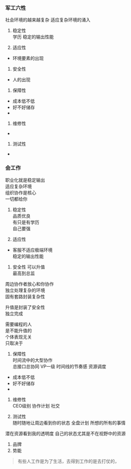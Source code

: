 ### 军工六性
社会环境的越来越复杂
适应复杂环境的涌入

1. 稳定性  
学历
稳定的输出性能

1. 适应性  
+ 环境要素的出现

1. 安全性  
+ 人的出现

1. 保障性  
+ 成本低不低
+ 好不好储存
+ 

1. 维修性  
+

1. 测试性  
+

### 会工作
职业化就是稳定输出  
适应复杂环境  
组织协作是核心  
一切都给你  
 
1. 稳定性   
品质优良  
有只是有学历  
自己要强

1. 适应性  
+ 客服不适应极端环境  
稳定的输出性能  

1. 安全性
可以升值  
最高到总监

周边协作者放心和你协作  
独立处理复杂的环境  
固有套路封装复杂性  

升值是封装了安全性  
独立完成  

需要编程的人  
是不能升值的  
个体表现无关  
只取决于  

1. 保障性  
时间流中的大型协作  
总接口总协同
VP一级
时间线的节奏感
资源调度  
  
+ 成本低不低
+ 好不好储存
+ 

1. 维修性  
CEO级别
协作计划
社交

1. 测试性  
随时随地让周边看到你的状态
全盘计划
所想的所有的事情

潜在资源看到我的透明度
自己的状态尤其是不在视野中的资源

1. 品牌
1. 势能

> 有些人工作是为了生活，去得到工作的是去打仗的，